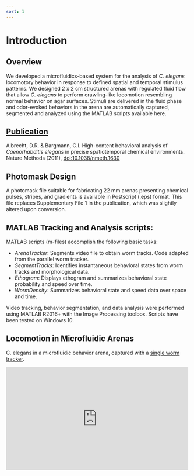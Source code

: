 ```yaml
---
sort: 1 
---
```


# Introduction
## Overview
We developed a microfluidics-based system for the analysis of _C. elegans_ locomotory behavior in response to defined spatial and temporal stimulus patterns. We designed 2 x 2 cm structured arenas with regulated fluid flow that allow _C. elegans_ to perform crawling-like locomotion resembling normal behavior on agar surfaces. Stimuli are delivered in the fluid phase and odor-evoked behaviors in the arena are automatically captured, segmented and analyzed using the MATLAB scripts available here. 

## [Publication](https://wp.wpi.edu/qntl/research-2/publications-2/)
Albrecht, D.R. & Bargmann, C.I. High-content behavioral analysis of _Caenorhabditis elegans_ in precise spatiotemporal chemical environments. Nature Methods (2011), [doi:10.1038/nmeth.1630](https://doi.org/10.1038/nmeth.1630)

## Photomask Design
A photomask file suitable for fabricating 22 mm arenas presenting chemical pulses, stripes, and gradients is available in Postscript (.eps) format. This file replaces Supplementary File 1 in the publication, which was slightly altered upon conversion. 

## MATLAB Tracking and Analysis scripts:
MATLAB scripts (m-files) accomplish the following basic tasks:

 * _ArenaTracker_: Segments video file to obtain worm tracks. Code adapted from the parallel worm tracker.
 * _SegmentTracks_: Identifies instantaneous behavioral states from worm tracks and morphological data.
 * _Ethogram_: Displays ethogram and summarizes behavioral state probability and speed over time.
 * _WormDensity_: Summarizes behavioral state and speed data over space and time.

Video tracking, behavior segmentation, and data analysis were performed using MATLAB R2016+ with the Image Processing toolbox. Scripts have been tested on Windows 10. 

## Locomotion in Microfluidic Arenas 
C. elegans in a microfluidic behavior arena, captured with a [single worm tracker](http://www.mrc-lmb.cam.ac.uk/wormtracker/).

<div class="embed-container">
  <iframe
      src="https://player.vimeo.com/video/21194888/"
      width="500"
      height="281"
      frameborder="0"
      webkitallowfullscreen
      mozallowfullscreen
      allowfullscreen>
  </iframe>
</div>

